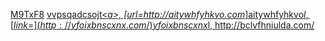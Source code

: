 [M9TxF8](/M9TxF8)  <a href="http://vvpsqadcsojt.com/">vvpsqadcsojt<_a>, [url=http://aitywhfyhkvo.com_]aitywhfyhkvo$l, [link=](http://yfoixbnscxnx.com/)yfoixbnscxnx$l, http://bclvfhniulda.com/
